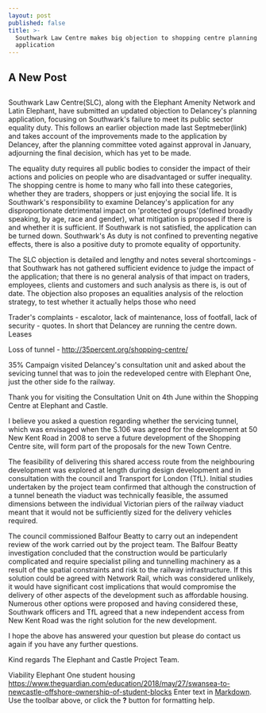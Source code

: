```yaml
---
layout: post
published: false
title: >-
  Southwark Law Centre makes big objection to shopping centre planning
  application
---
```

## A New Post
## 
Southwark Law Centre(SLC), along with the Elephant Amenity Network and Latin Elephant, have submitted an updated objection to Delancey's planning application, focusing on Southwark's failure to meet its public sector equality duty.  This follows an earlier objection made last Septmeber(link) and takes account of the improvements made to the application by Delancey, after the planning committee voted against approval in January, adjourning the final decision, which has yet to be made.

The equality duty requires all public bodies to consider the impact of their actions and policies on people who are disadvantaged or suffer inequality.  The shopping centre is home to many who fall into these categories, whether they are traders, shoppers or just enjoying the social life.  It is Southwark's responsibility to examine Delancey's application for any disproportionate detrimental impact on 'protected groups'(defined broadly speaking, by age, race and gender), what mitigation is proposed if there is and whether it is sufficient.  If Southwark is not satisfied, the application can be turned down.  Southwark's As  duty is not confined to preventing negative effects, there is also a positive duty to promote equality of opportunity.

The SLC objection is detailed and lengthy and notes several shortcomings - that Southwark has not gathered sufficient evidence to judge the impact of the application; that there is no general analysis of that impact on traders, employees, clients and customers and such analysis as there is, is out of date. The objection also proposes an equalities analysis of the reloction strategy, to test whether it actually helps those who need 



Trader's complaints - escalotor, lack of maintenance, loss of footfall, lack of security - quotes.  In short that Delancey are running the centre down.  Leases

Loss of tunnel - http://35percent.org/shopping-centre/

35% Campaign visited Delancey's consultation unit and asked about the sevicing tunnel that was to join the redeveloped centre with Elephant One, just the other side fo the railway.

Thank you for visiting the Consultation Unit on 4th June within the Shopping Centre at Elephant and Castle. 

I believe you asked a question regarding whether the servicing tunnel, which was envisaged when the S.106 was agreed for the development at 50 New Kent Road in 2008 to serve a future development of the Shopping Centre site, will form part of the proposals for the new Town Centre.

The feasibility of delivering this shared access route from the neighbouring development was explored at length during design development and in consultation with the council and Transport for London (TfL). Initial studies undertaken by the project team confirmed that although the construction of a tunnel beneath the viaduct was technically feasible, the assumed dimensions between the individual Victorian piers of the railway viaduct meant that it would not be sufficiently sized for the delivery vehicles required. 

The council commissioned Balfour Beatty to carry out an independent review of the work carried out by the project team. The Balfour Beatty investigation concluded that the construction would be particularly complicated and require specialist piling and tunnelling machinery as a result of the spatial constraints and risk to the railway infrastructure. If this solution could be agreed with Network Rail, which was considered unlikely, it would have significant cost implications that would compromise the delivery of other aspects of the development such as affordable housing. Numerous other options were proposed and having considered these, Southwark officers and TfL agreed that a new independent access from New Kent Road was the right solution for the new development.

I hope the above has answered your question but please do contact us again if you have any further questions.

Kind regards
The Elephant and Castle Project Team.

Viability
Elephant One student housing https://www.theguardian.com/education/2018/may/27/swansea-to-newcastle-offshore-ownership-of-student-blocks
Enter text in [Markdown](http://daringfireball.net/projects/markdown/). Use the toolbar above, or click the **?** button for formatting help.
